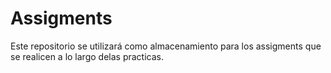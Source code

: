 # Assigments
Este repositorio se utilizará como almacenamiento para los assigments que se realicen a lo largo delas practicas.
